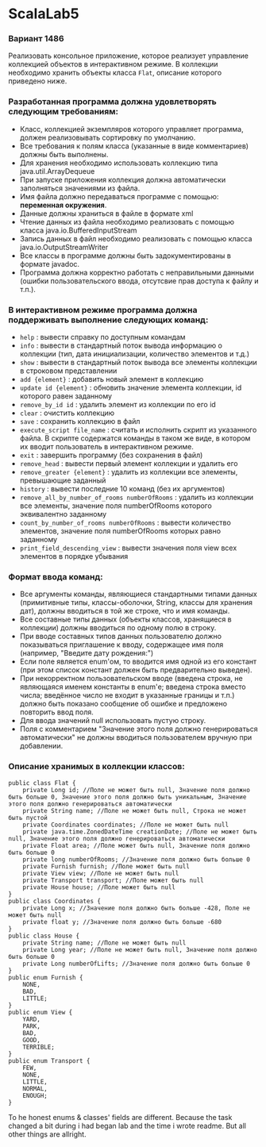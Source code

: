# ScalaLab5
### Вариант 1486

Реализовать консольное приложение, которое реализует управление коллекцией объектов в интерактивном режиме. В коллекции необходимо хранить объекты класса ``Flat``, описание которого приведено ниже.

### Разработанная программа должна удовлетворять следующим требованиям:

* Класс, коллекцией экземпляров которого управляет программа, должен реализовывать сортировку по умолчанию.
* Все требования к полям класса (указанные в виде комментариев) должны быть выполнены.
* Для хранения необходимо использовать коллекцию типа java.util.ArrayDequeue
* При запуске приложения коллекция должна автоматически заполняться значениями из файла.
* Имя файла должно передаваться программе с помощью: **переменная окружения**.
* Данные должны храниться в файле в формате xml
* Чтение данных из файла необходимо реализовать с помощью класса java.io.BufferedInputStream
* Запись данных в файл необходимо реализовать с помощью класса java.io.OutputStreamWriter
* Все классы в программе должны быть задокументированы в формате javadoc.
* Программа должна корректно работать с неправильными данными (ошибки пользовательского ввода, отсутсвие прав доступа к файлу и т.п.).
### В интерактивном режиме программа должна поддерживать выполнение следующих команд:

* ``help`` : вывести справку по доступным командам
* ``info`` : вывести в стандартный поток вывода информацию о коллекции (тип, дата инициализации, количество элементов и т.д.)
* ``show`` : вывести в стандартный поток вывода все элементы коллекции в строковом представлении
* ``add {element}`` : добавить новый элемент в коллекцию
* ``update id {element}`` : обновить значение элемента коллекции, id которого равен заданному
* ``remove_by_id id`` : удалить элемент из коллекции по его id
* ``clear`` : очистить коллекцию
* ``save`` : сохранить коллекцию в файл
* ``execute_script file_name`` : считать и исполнить скрипт из указанного файла. В скрипте содержатся команды в таком же виде, в котором их вводит пользователь в интерактивном режиме.
* ``exit`` : завершить программу (без сохранения в файл)
* ``remove_head`` : вывести первый элемент коллекции и удалить его
* ``remove_greater {element}`` : удалить из коллекции все элементы, превышающие заданный
* ``history`` : вывести последние 10 команд (без их аргументов)
* ``remove_all_by_number_of_rooms numberOfRooms`` : удалить из коллекции все элементы, значение поля numberOfRooms которого эквивалентно заданному
* ``count_by_number_of_rooms numberOfRooms`` : вывести количество элементов, значение поля numberOfRooms которых равно заданному
* ``print_field_descending_view`` : вывести значения поля view всех элементов в порядке убывания
### Формат ввода команд:

* Все аргументы команды, являющиеся стандартными типами данных (примитивные типы, классы-оболочки, String, классы для хранения дат), должны вводиться в той же строке, что и имя команды.
* Все составные типы данных (объекты классов, хранящиеся в коллекции) должны вводиться по одному полю в строку.
* При вводе составных типов данных пользователю должно показываться приглашение к вводу, содержащее имя поля (например, "Введите дату рождения:")
* Если поле является enum'ом, то вводится имя одной из его констант (при этом список констант должен быть предварительно выведен).
* При некорректном пользовательском вводе (введена строка, не являющаяся именем константы в enum'е; введена строка вместо числа; введённое число не входит в указанные границы и т.п.) должно быть показано сообщение об ошибке и предложено повторить ввод поля.
* Для ввода значений null использовать пустую строку.
* Поля с комментарием "Значение этого поля должно генерироваться автоматически" не должны вводиться пользователем вручную при добавлении.
### Описание хранимых в коллекции классов:

```
public class Flat {
    private Long id; //Поле не может быть null, Значение поля должно быть больше 0, Значение этого поля должно быть уникальным, Значение этого поля должно генерироваться автоматически
    private String name; //Поле не может быть null, Строка не может быть пустой
    private Coordinates coordinates; //Поле не может быть null
    private java.time.ZonedDateTime creationDate; //Поле не может быть null, Значение этого поля должно генерироваться автоматически
    private Float area; //Поле может быть null, Значение поля должно быть больше 0
    private long numberOfRooms; //Значение поля должно быть больше 0
    private Furnish furnish; //Поле может быть null
    private View view; //Поле не может быть null
    private Transport transport; //Поле может быть null
    private House house; //Поле может быть null
}
public class Coordinates {
    private Long x; //Значение поля должно быть больше -428, Поле не может быть null
    private float y; //Значение поля должно быть больше -680
}
public class House {
    private String name; //Поле не может быть null
    private Long year; //Поле не может быть null, Значение поля должно быть больше 0
    private Long numberOfLifts; //Значение поля должно быть больше 0
}
public enum Furnish {
    NONE,
    BAD,
    LITTLE;
}
public enum View {
    YARD,
    PARK,
    BAD,
    GOOD,
    TERRIBLE;
}
public enum Transport {
    FEW,
    NONE,
    LITTLE,
    NORMAL,
    ENOUGH;
}
```
To he honest enums & classes' fields are different. Because the task changed a bit during i had began lab and the time i wrote readme. But all other things are allright.
